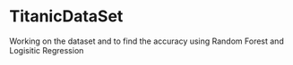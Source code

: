 # TitanicDataSet
Working on the dataset and to find  the accuracy using Random Forest and Logisitic Regression
